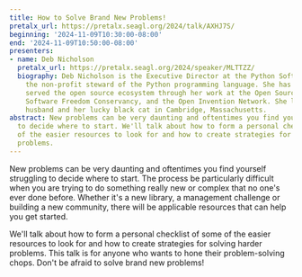 ```yaml
---
title: How to Solve Brand New Problems!
pretalx_url: https://pretalx.seagl.org/2024/talk/AXHJ7S/
beginning: '2024-11-09T10:30:00-08:00'
end: '2024-11-09T10:50:00-08:00'
presenters:
- name: Deb Nicholson
  pretalx_url: https://pretalx.seagl.org/2024/speaker/MLTTZZ/
  biography: Deb Nicholson is the Executive Director at the Python Software Foundation,
    the non-profit steward of the Python programming language. She has previously
    served the open source ecosystem through her work at the Open Source Initiative,
    Software Freedom Conservancy, and the Open Invention Network. She lives with her
    husband and her lucky black cat in Cambridge, Massachusetts.
abstract: New problems can be very daunting and oftentimes you find yourself struggling
  to decide where to start. We'll talk about how to form a personal checklist of some
  of the easier resources to look for and how to create strategies for solving harder
  problems.
---
```


New problems can be very daunting and oftentimes you find yourself struggling to decide where to start. The process be particularly difficult when you are trying to do something really new or complex that no one's ever done before. Whether it's a new library, a management challenge or building a new community, there will be applicable resources that can help you get started.

We'll talk about how to form a personal checklist of some of the easier resources to look for and how to create strategies for solving harder problems. This talk is for anyone who wants to hone their problem-solving chops. Don't be afraid to solve brand new problems!
